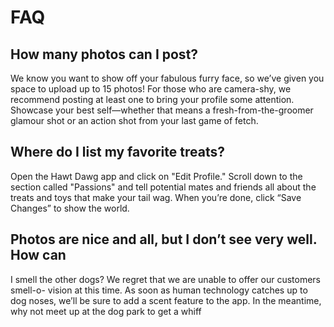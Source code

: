 # FAQ

## How many photos can I post?
 
We know you want to show off your fabulous furry face, so we’ve given you space to upload up to 15 photos! 
For those who are camera-shy, we recommend posting at least one to bring your profile some attention. 
Showcase your best self—whether that means a fresh-from-the-groomer glamour shot or an action shot from your last game of fetch.

## Where do I list my favorite treats?
 
Open the Hawt Dawg app and click on "Edit Profile." 
Scroll down to the section called "Passions" and tell potential mates and friends all about the treats and toys that make your tail wag. 
When you’re done, click “Save Changes” to show the world.

## Photos are nice and all, but I don’t see very well. How can
I smell the other dogs?
We regret that we are unable to offer our customers smell-o-
vision at this time.
As soon as human technology catches up to dog noses, we’ll be
sure to add a scent feature to the app.
In the meantime, why not meet up at the dog park to get a whiff


